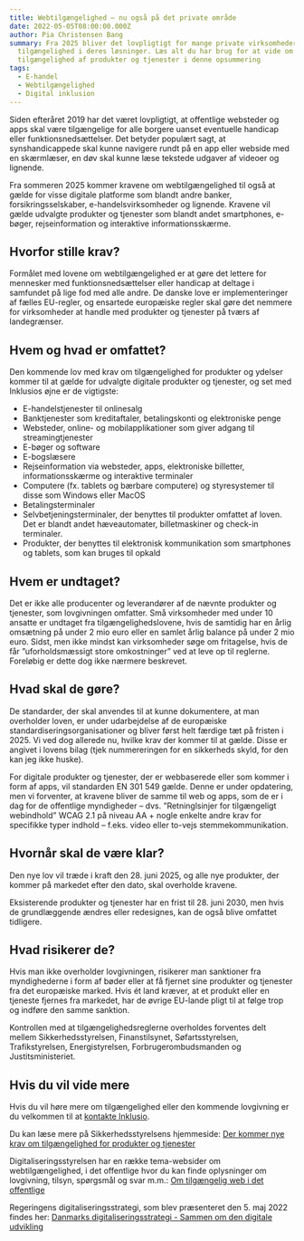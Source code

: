 ```yaml
---
title: Webtilgængelighed – nu også på det private område
date: 2022-05-05T08:00:00.000Z
author: Pia Christensen Bang
summary: Fra 2025 bliver det lovpligtigt for mange private virksomheder at sikre
  tilgængelighed i deres løsninger. Læs alt du har brug for at vide om lov om
  tilgængelighed af produkter og tjenester i denne opsummering
tags:
  - E-handel
  - Webtilgængelighed
  - Digital inklusion
---
```

Siden efteråret 2019 har det været lovpligtigt, at offentlige websteder og apps skal være tilgængelige for alle borgere uanset eventuelle handicap eller funktionsnedsættelser. Det betyder populært sagt, at synshandicappede skal kunne navigere rundt på en app eller webside med en skærmlæser, en døv skal kunne læse tekstede udgaver af videoer og lignende.

Fra sommeren 2025 kommer kravene om webtilgængelighed til også at gælde for visse digitale platforme som blandt andre banker, forsikringsselskaber, e-handelsvirksomheder og lignende. Kravene vil gælde udvalgte produkter og tjenester som blandt andet smartphones, e-bøger, rejseinformation og interaktive informationsskærme.

## Hvorfor stille krav?

Formålet med lovene om webtilgængelighed er at gøre det lettere for mennesker med funktionsnedsættelser eller handicap at deltage i samfundet på lige fod med alle andre. 
De danske love er implementeringer af fælles EU-regler, og ensartede europæiske regler skal gøre det nemmere for virksomheder at handle med produkter og tjenester på tværs af landegrænser.

## Hvem og hvad er omfattet?

Den kommende lov med krav om tilgængelighed for produkter og ydelser kommer til at gælde for udvalgte digitale produkter og tjenester, og set med Inklusios øjne er de vigtigste:

* E-handelstjenester til onlinesalg
* Banktjenester som kreditaftaler, betalingskonti og elektroniske penge
* Websteder, online- og mobilapplikationer som giver adgang til streamingtjenester
* E-bøger og software
* E-bogslæsere
* Rejseinformation via websteder, apps, elektroniske billetter, informationsskærme og interaktive terminaler
* Computere (fx. tablets og bærbare computere) og styresystemer til disse som Windows eller MacOS
* Betalingsterminaler
* Selvbetjeningsterminaler, der benyttes til produkter omfattet af loven. Det er blandt andet hæveautomater, billetmaskiner og check-in terminaler.
* Produkter, der benyttes til elektronisk kommunikation som smartphones og tablets, som kan bruges til opkald

## Hvem er undtaget?

Det er ikke alle producenter og leverandører af de nævnte produkter og tjenester, som lovgivningen omfatter. Små virksomheder med under 10 ansatte er undtaget fra tilgængelighedslovene, hvis de samtidig har en årlig omsætning på under 2 mio euro eller en samlet årlig balance på under 2 mio euro. Sidst, men ikke mindst kan virksomheder søge om fritagelse, hvis de får ”uforholdsmæssigt store omkostninger” ved at leve op til reglerne. Foreløbig er dette dog ikke nærmere beskrevet.

## Hvad skal de gøre?

De standarder, der skal anvendes til at kunne dokumentere, at man overholder loven, er under udarbejdelse af de europæiske standardiseringsorganisationer og bliver først helt færdige tæt på fristen i 2025. Vi ved dog allerede nu, hvilke krav der kommer til at gælde. Disse er angivet i lovens bilag (tjek nummereringen for en sikkerheds skyld, for den kan jeg ikke huske). 

For digitale produkter og tjenester, der er webbaserede eller som kommer i form af apps, vil standarden EN 301 549 gælde. Denne er under opdatering, men vi forventer, at kravene bliver de samme til web og apps, som de er i dag for de offentlige myndigheder – dvs. ”Retninglsinjer for tilgængeligt webindhold” WCAG 2.1 på niveau AA + nogle enkelte andre krav for specifikke typer indhold – f.eks. video eller to-vejs stemmekommunikation.

## Hvornår skal de være klar?

Den nye lov vil træde i kraft den 28. juni 2025, og alle nye produkter, der kommer på markedet efter den dato, skal overholde kravene. 

Eksisterende produkter og tjenester har en frist til 28. juni 2030, men hvis de grundlæggende ændres eller redesignes, kan de også blive omfattet tidligere.

## Hvad risikerer de?

Hvis man ikke overholder lovgivningen, risikerer man sanktioner fra myndighederne i form af bøder eller at få fjernet sine produkter og tjenester fra det europæiske marked. Hvis ét land kræver, at et produkt eller en tjeneste fjernes fra markedet, har de øvrige EU-lande pligt til at følge trop og indføre den samme sanktion.

Kontrollen med at tilgængelighedsreglerne overholdes forventes delt mellem Sikkerhedsstyrelsen, Finanstilsynet, Søfartsstyrelsen, Trafikstyrelsen, Energistyrelsen, Forbrugerombudsmanden og Justitsministeriet.

## Hvis du vil vide mere

Hvis du vil høre mere om tilgængelighed eller den kommende lovgivning er du velkommen til at [kontakte Inklusio](https://inklusio.dk/kontakt-os/).

Du kan læse mere på Sikkerhedsstyrelsens hjemmeside: 
[Der kommer nye krav om tilgængelighed for produkter og tjenester](https://www.sik.dk/erhverv/produkter/generel-produktsikkerhed/love-og-regler/der-kommer-nye-krav-om-tilgaengelighed-produkter-og-tjenester)

Digitaliseringsstyrelsen har en række tema-websider om webtilgængelighed, i det offentlige hvor du kan finde oplysninger om lovgivning, tilsyn, spørgsmål og svar m.m.: 
[Om tilgængelig web i det offentlige](https://digst.dk/digital-service/webtilgaengelighed/)

Regeringens digitaliseringsstrategi, som blev præsenteret den 5. maj 2022 findes her: 
[Danmarks digitaliseringsstrategi - Sammen om den digitale udvikling](https://fm.dk/udgivelser/2022/maj/danmarks-digitaliseringsstrategi-sammen-om-den-digitale-udvikling/)